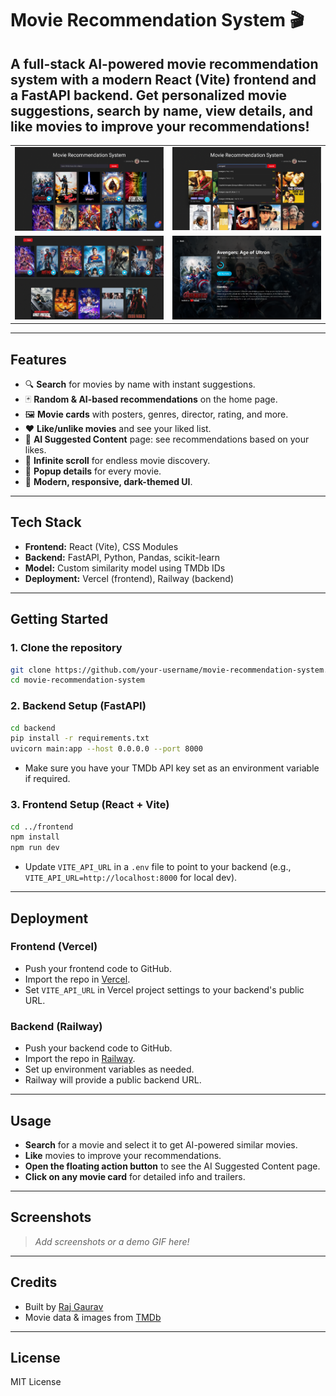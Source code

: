 # Movie Recommendation System 🎬

A full-stack AI-powered movie recommendation system with a modern React (Vite) frontend and a FastAPI backend. Get personalized movie suggestions, search by name, view details, and like movies to improve your recommendations!
---

<p align="center">
	<table>
		<tr>
			<td><img src="images/1.png" alt="Screenshot 1"/></td>
			<td><img src="images/2.png" alt="Screenshot 2"/></td>
		</tr>
		<tr>
			<td><img src="images/3.png" alt="Screenshot 3"/></td>
			<td><img src="images/4.png" alt="Screenshot 4"/></td>
		</tr>
	</table>
</p>

---

## Features

- 🔍 **Search** for movies by name with instant suggestions.
- 🃏 **Random & AI-based recommendations** on the home page.
- 🖼️ **Movie cards** with posters, genres, director, rating, and more.
- ❤️ **Like/unlike movies** and see your liked list.
- 🤖 **AI Suggested Content** page: see recommendations based on your likes.
- 🔄 **Infinite scroll** for endless movie discovery.
- 🎥 **Popup details** for every movie.
- 🌙 **Modern, responsive, dark-themed UI**.

---

## Tech Stack

- **Frontend:** React (Vite), CSS Modules
- **Backend:** FastAPI, Python, Pandas, scikit-learn
- **Model:** Custom similarity model using TMDb IDs
- **Deployment:** Vercel (frontend), Railway (backend)

---

## Getting Started

### 1. Clone the repository

```bash
git clone https://github.com/your-username/movie-recommendation-system.git
cd movie-recommendation-system
```

### 2. Backend Setup (FastAPI)

```bash
cd backend
pip install -r requirements.txt
uvicorn main:app --host 0.0.0.0 --port 8000
```

- Make sure you have your TMDb API key set as an environment variable if required.

### 3. Frontend Setup (React + Vite)

```bash
cd ../frontend
npm install
npm run dev
```

- Update `VITE_API_URL` in a `.env` file to point to your backend (e.g., `VITE_API_URL=http://localhost:8000` for local dev).

---

## Deployment

### Frontend (Vercel)

- Push your frontend code to GitHub.
- Import the repo in [Vercel](https://vercel.com/).
- Set `VITE_API_URL` in Vercel project settings to your backend's public URL.

### Backend (Railway)

- Push your backend code to GitHub.
- Import the repo in [Railway](https://railway.app/).
- Set up environment variables as needed.
- Railway will provide a public backend URL.

---

## Usage

- **Search** for a movie and select it to get AI-powered similar movies.
- **Like** movies to improve your recommendations.
- **Open the floating action button** to see the AI Suggested Content page.
- **Click on any movie card** for detailed info and trailers.

---

## Screenshots

> _Add screenshots or a demo GIF here!_

---

## Credits

- Built by [Raj Gaurav](https://github.com/raj-neelam)
- Movie data & images from [TMDb](https://www.themoviedb.org/)

---

## License

MIT License

